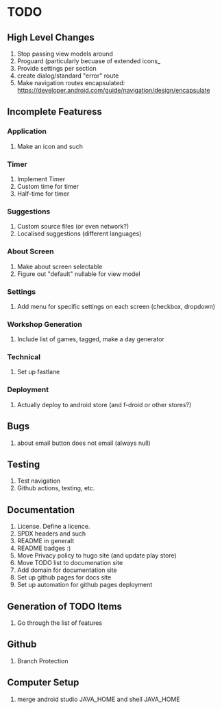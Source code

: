 # TODO

## High Level Changes

1. Stop passing view models around
1. Proguard (particularly becuase of extended icons_
1. Provide settings per section
1. create dialog/standard "error" route
1. Make navigation routes encapsulated: https://developer.android.com/guide/navigation/design/encapsulate

## Incomplete Featuress

### Application

1. Make an icon and such

### Timer

1. Implement Timer
1. Custom time for timer
1. Half-time for timer

### Suggestions

1. Custom source files (or even network?)
1. Localised suggestions (different languages)

### About Screen

1. Make about screen selectable
1. Figure out "default" nullable for view model

### Settings

1. Add menu for specific settings on each screen (checkbox, dropdown)

### Workshop Generation

1. Include list of games, tagged, make a day generator

### Technical

1. Set up fastlane

### Deployment

1. Actually deploy to android store (and f-droid or other stores?)

## Bugs

1. about email button does not email (always null)

## Testing

1. Test navigation
1. Github actions, testing, etc.

## Documentation

1. License. Define a licence.
1. SPDX headers and such
1. README in generalt
1. README badges :)
1. Move Privacy policy to hugo site (and update play store)
1. Move TODO list to documenation site
1. Add domain for documentation site
1. Set up github pages for docs site
1. Set up automation for github pages deployment

## Generation of TODO Items

1. Go through the list of features

## Github

1. Branch Protection

## Computer Setup

1. merge android studio JAVA_HOME and shell JAVA_HOME

